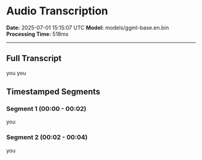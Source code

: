 # Audio Transcription

**Date:** 2025-07-01 15:15:07 UTC
**Model:** models/ggml-base.en.bin
**Processing Time:** 518ms

---

## Full Transcript

you  you

## Timestamped Segments

### Segment 1 (00:00 - 00:02)

 you

### Segment 2 (00:02 - 00:04)

 you

